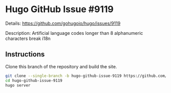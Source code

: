 # Hugo GitHub Issue #9119

Details: <https://github.com/gohugoio/hugo/issues/9119>

Description: Artificial language codes longer than 8 alphanumeric characters break i18n

## Instructions

Clone this branch of the repository and build the site.

```bash
git clone --single-branch -b hugo-github-issue-9119 https://github.com/jmooring/hugo-testing hugo-github-issue-9119
cd hugo-github-issue-9119
hugo server
```
